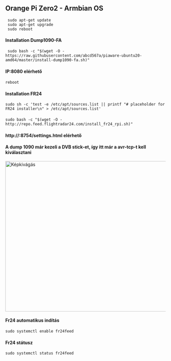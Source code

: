 ## Orange Pi Zero2 - Armbian OS

     sudo apt-get update
     sudo apt-get upgrade
     sudo reboot

####  Installation Dump1090-FA
     sudo bash -c "$(wget -O - https://raw.githubusercontent.com/abcd567a/piaware-ubuntu20-amd64/master/install-dump1090-fa.sh)"
#### IP:8080 elérhető
####
    reboot

#### Installation FR24
    sudo sh -c 'test -e /etc/apt/sources.list || printf "# placeholder for FR24 installer\n" > /etc/apt/sources.list'

#### 
    sudo bash -c "$(wget -O - http://repo.feed.flightradar24.com/install_fr24_rpi.sh)"

####  http://<IP of OrangePi>:8754/settings.html elérhető
#### A dump 1090 már kezeli a DVB stick-et, így itt már a avr-tcp-t kell kiválasztani


    

<img width="815" height="472" alt="Képkivágás" src="https://github.com/user-attachments/assets/3c7a9b13-691b-4236-8574-b8bd2282210f" />

#### Fr24 automatikus indítás
    sudo systemctl enable fr24feed

#### Fr24 státusz
    sudo systemctl status fr24feed

